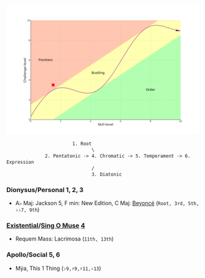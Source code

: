 ![](frontier.png)

                            1. Root
                                   \
                  2. Pentatonic -> 4. Chromatic -> 5. Temperament -> 6. Expression
                                   /
                                   3. Diatonic


### Dionysus/Personal 1, 2, 3 
   - A♭ Maj: Jackson 5, F min: New Edition, C Maj: [Beyoncé](https://abikesa.github.io/darkchild/) (`Root, 3rd, 5th, ♭♭7, 9th`)

### [Existential](https://abikesa.github.io/homage-reharm/)/[Sing O Muse](mcr.md) [4](https://www.youtube.com/watch?v=XHxdrZ5fF2A) 
   - Requem Mass: Lacrimosa (`11th, 13th`)
     
### Apollo/Social 5, 6 
   - Mýa, This 1 Thing (`♭9,♯9,♯11,♭13`)
 
   
   
   

